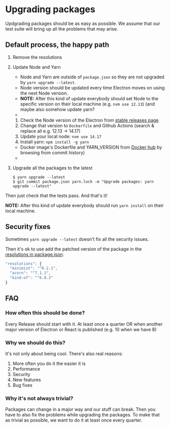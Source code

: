 # Upgrading packages

Updgrading packages should be as easy as possible. We assume that our test suite will bring up all the problems that may arise.

## Default process, the happy path

1. Remove the resolutions

1. Update Node and Yarn
    * Node and Yarn are outside of `package.json` so they are not upgraded by `yarn upgrade --latest`.
    * Node version should be updated every time Electron moves on using the next Node version.
    * **NOTE:** After this kind of update everybody should set Node to the specific version on their local machine (e.g. `nvm use 12.13`) (and maybe also somehow update yarn?
    *
    1. Check the Node version of the Electron from [stable releases page](https://www.electronjs.org/releases/stable)
    1. Change that version to `Dockerfile` and Github Actions (search & replace all e.g. 12.13 -> 14.17)
    1. Update your local node: `nvm use 14.17`
    1. Install yarn: `npm install -g yarn`
      * Docker image's Dockerfile and YARN_VERSION from [Docker hub](https://github.com/nodejs/docker-node/tree/master/12/stretch) by browsing from commit history)
      *
1. Upgrade all the packages to the latest

    ```shell
    $ yarn upgrade --latest
    $ git commit package.json yarn.lock -m "Upgrade packages: yarn upgrade --latest"
    ```

Then just check that the tests pass. And that's it!

**NOTE:** After this kind of update everybody should run `yarn install` on their local machine.

## Security fixes

Sometimes `yarn upgrade --latest` doesn't fix all the security issues.

Then it's ok to use add the patched version of the package in the [resolutions in package.json](https://classic.yarnpkg.com/en/docs/selective-version-resolutions/):

```js
"resolutions": {
  "minimist": "^0.2.1",
  "acorn": "^7.1.1",
  "kind-of": "^6.0.3"
}
```

## FAQ

### How often this should be done?

Every Release should start with it. At least once a quarter OR when another major version of Electron or React is published (e.g. 10 when we have 8)

### Why we should do this?

It's not only about being cool. There's also real reasons:

1. More often you do it the easier it is
1. Performance
1. Security
1. New features
1. Bug fixes

### Why it's not always trivial?

Packages can change in a major way and our stuff can break. Then you have to also fix the problems while upgrading the packages. To make that as trivial as possible, we want to do it at least once every quarter.

